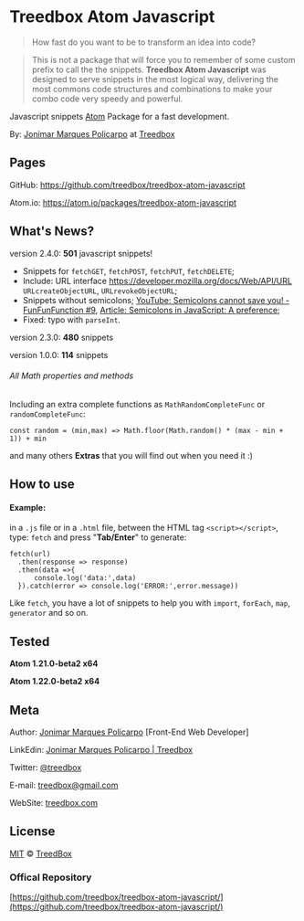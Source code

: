 # Treedbox Atom Javascript
>  How fast do you want to be to transform an idea into code?

> This is not a package that will force you to remember of some custom prefix to call the the snippets. **Treedbox Atom Javascript** was designed to serve snippets in the most logical way, delivering the most commons code structures and combinations to make your combo code very speedy and powerful.

Javascript snippets [Atom](https://atom.io) Package for a fast development.

By: [Jonimar Marques Policarpo](https://www.linkedin.com/in/treedbox/ 'LinkEdin') at [Treedbox](http://treedbox.com)

## Pages
GitHub:  https://github.com/treedbox/treedbox-atom-javascript

Atom.io: https://atom.io/packages/treedbox-atom-javascript

## What's News?
version 2.4.0: **501** javascript snippets!
- Snippets for `fetchGET`, `fetchPOST`, `fetchPUT`, `fetchDELETE`;
- Include: URL interface https://developer.mozilla.org/docs/Web/API/URL
`URLcreateObjectURL`, `URLrevokeObjectURL`;
- Snippets without semicolons; [YouTube: Semicolons cannot save you! - FunFunFunction #9](https://www.youtube.com/watch?v=Qlr-FGbhKaI), [Article: Semicolons in JavaScript: A preference](https://blog.kentcdodds.com/semicolons-in-javascript-a-preference-dd8fc8b80895);
- Fixed: typo with `parseInt`.

version 2.3.0: **480** snippets

version 1.0.0: **114** snippets

###### All Math properties and methods
Including an extra complete functions as `MathRandomCompleteFunc` or `randomCompleteFunc`:
```
const random = (min,max) => Math.floor(Math.random() * (max - min + 1)) + min
```
and many others **Extras** that you will find out when you need it :)

## How to use
#### Example:
in a `.js` file or in a `.html` file, between the HTML tag `<script></script>`,
type: `fetch` and press "**Tab/Enter**" to generate:
```
fetch(url)
  .then(response => response)
  .then(data =>{
      console.log('data:',data)
  }).catch(error => console.log('ERROR:',error.message))
 ```
 Like `fetch`, you have a lot of snippets to help you with `import`, `forEach`, `map`, `generator` and so on.

## Tested
 **Atom 1.21.0-beta2 x64**

 **Atom 1.22.0-beta2 x64**

## Meta
 Author: [Jonimar Marques Policarpo](https://www.linkedin.com/in/treedbox/ 'LinkEdin') [Front-End Web Developer]

 LinkEdin:  [Jonimar Marques Policarpo | Treedbox](https://www.linkedin.com/in/treedbox/ 'LinkEdin')

 Twitter:  [@treedbox](http://twitter.com/treedbox)

 E-mail:  [treedbox@gmail.com](mailto:treedbox@gmail.com)

 WebSite:  [treedbox.com](http://treedbox.com)

## License
 [MIT](LICENSE.md) © [TreedBox](https://github.com/treedbox)

### Offical Repository
[https://github.com/treedbox/treedbox-atom-javascript/](https://github.com/treedbox/treedbox-atom-javascript/)
